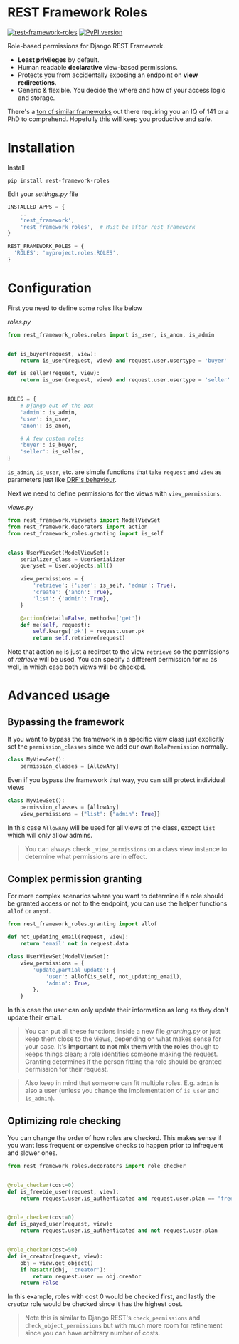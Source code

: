 REST Framework Roles
====================

[![rest-framework-roles](https://circleci.com/gh/Pithikos/rest-framework-roles.svg?style=svg)](https://circleci.com/gh/Pithikos/rest-framework-roles) [![PyPI version](https://badge.fury.io/py/rest-framework-roles.svg)](https://badge.fury.io/py/rest-framework-roles)

Role-based permissions for Django REST Framework.

  - **Least privileges** by default.
  - Human readable **declarative** view-based permissions.
  - Protects you from accidentally exposing an endpoint on **view redirections**.
  - Generic & flexible. You decide the where and how of your access logic and storage.

There's a [ton of similar frameworks](https://www.django-rest-framework.org/api-guide/permissions/#third-party-packages) out there requiring you an IQ of 141 or a PhD to comprehend. Hopefully this will keep you productive and safe.


Installation
============

Install

    pip install rest-framework-roles

Edit your *settings.py* file

```python
INSTALLED_APPS = {
    ..
    'rest_framework',
    'rest_framework_roles',  # Must be after rest_framework
}

REST_FRAMEWORK_ROLES = {
  'ROLES': 'myproject.roles.ROLES',
}
```


Configuration
=============


First you need to define some roles like below

*roles.py*
```python
from rest_framework_roles.roles import is_user, is_anon, is_admin


def is_buyer(request, view):
    return is_user(request, view) and request.user.usertype = 'buyer'

def is_seller(request, view):
    return is_user(request, view) and request.user.usertype = 'seller'


ROLES = {
    # Django out-of-the-box
    'admin': is_admin,
    'user': is_user,
    'anon': is_anon,

    # A few custom roles
    'buyer': is_buyer,
    'seller': is_seller,
}
```

`is_admin`, `is_user`, etc. are simple functions that take `request` and `view` as parameters just like [DRF's behaviour](https://www.django-rest-framework.org/api-guide/permissions/).


Next we need to define permissions for the views with `view_permissions`.

*views.py*
```python
from rest_framework.viewsets import ModelViewSet
from rest_framework.decorators import action
from rest_framework_roles.granting import is_self


class UserViewSet(ModelViewSet):
    serializer_class = UserSerializer
    queryset = User.objects.all()

    view_permissions = {
        'retrieve': {'user': is_self, 'admin': True},
        'create': {'anon': True},
        'list': {'admin': True},
    }

    @action(detail=False, methods=['get'])
    def me(self, request):
        self.kwargs['pk'] = request.user.pk
        return self.retrieve(request)
```

Note that action `me` is just a redirect to the view `retrieve` so the permissions of *retrieve* will be used. You can specify a different permission for `me` as well, in which case both views will be checked.


Advanced usage
==============

Bypassing the framework
-----------------------
If you want to bypass the framework in a specific view class just explicitly set the `permission_classes` since we add our own `RolePermission` normally.

```python
class MyViewSet():
    permission_classes = [AllowAny]
```

Even if you bypass the framework that way, you can still protect individual views

```python
class MyViewSet():
    permission_classes = [AllowAny]
    view_permissions = {"list": {"admin": True}}
```

In this case `AllowAny` will be used for all views of the class, except `list` which will only allow admins.

> You can always check `_view_permissions` on a class view instance to determine what permissions are in effect.


Complex permission granting
---------------------------

For more complex scenarios where you want to determine if a role should be granted access or not to the endpoint, you can use the helper functions `allof` or `anyof`.

```python
from rest_framework_roles.granting import allof

def not_updating_email(request, view):
    return 'email' not in request.data

class UserViewSet(ModelViewSet):
    view_permissions = {
        'update,partial_update': {
            'user': allof(is_self, not_updating_email),
            'admin': True,
        },
    }
```

In this case the user can only update their information as long as they don't update their email.

> You can put all these functions inside a new file *granting.py* or just keep them close to the views, depending on what makes sense for your case. It's **important to not mix them with the roles** though to keeps things clean; a role identifies someone making the request. Granting determines if the person fitting tha role should be granted permission for their request. 

> Also keep in mind that someone can fit multiple roles. E.g. `admin` is also a user (unless you change the implementation of `is_user` and `is_admin`).


Optimizing role checking
------------------------

You can change the order of how roles are checked. This makes sense if you want
less frequent or expensive checks to happen prior to infrequent and slower ones.


```python
from rest_framework_roles.decorators import role_checker


@role_checker(cost=0)
def is_freebie_user(request, view):
    return request.user.is_authenticated and request.user.plan == 'freebie'


@role_checker(cost=0)
def is_payed_user(request, view):
    return request.user.is_authenticated and not request.user.plan


@role_checker(cost=50)
def is_creator(request, view):
    obj = view.get_object()
    if hasattr(obj, 'creator'):
        return request.user == obj.creator
    return False
```

In this example, roles with cost 0 would be checked first, and lastly the *creator* role would be checked since it has the highest cost.

> Note this is similar to Django REST's `check_permissions` and `check_object_permissions` but with much more room for refinement since you can have arbitrary number of costs.
